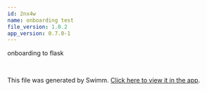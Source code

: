 ```yaml
---
id: 2nx4w
name: onboarding test
file_version: 1.0.2
app_version: 0.7.0-1
---
```


<!-- Intro - Do not remove this comment -->
onboarding to flask

<br/>

This file was generated by Swimm. [Click here to view it in the app](https://app.swimm.io/repos/Z2l0aHViJTNBJTNBcHl0aG9uLWZsYXNrLWRvY2tlciUzQSUzQW5hZGF2LWNm/docs/2nx4w).